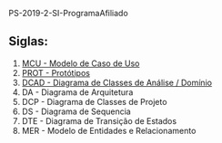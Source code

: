 PS-2019-2-SI-ProgramaAfiliado

<h2>Siglas:</h2>
<ol>
<li><a href="https://drive.google.com/file/d/1xOXwuglL5jgCoaQdwDH_h375vWMd4HBk/view?usp=sharing">MCU  - Modelo de Caso de Uso</a></li>
<li><a href="https://drive.google.com/drive/folders/1ipHuFWLOTAGzaJ1kl9SpTA3QhPJXwlZG?usp=sharing">PROT - Protótipos</a></li>
<li><a href="https://drive.google.com/file/d/1F0zYPs2yRGT7vP_kLXdhRvhqife86wR2/view?usp=sharing">DCAD - Diagrama de Classes de Análise / Domínio</a></li>
<li>DA   - Diagrama de Arquitetura</li>
<li>DCP  - Diagrama de Classes de Projeto</li>
<li>DS   - Diagrama de Sequencia</li>
<li>DTE  - Diagrama de Transição de Estados</li>
<li>MER  - Modelo de Entidades e Relacionamento</li>
</ol>
